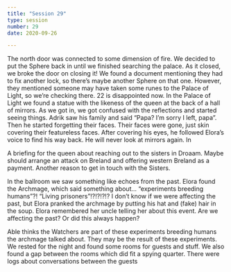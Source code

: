 ```yaml
---
title: "Session 29"
type: session
number: 29
date: 2020-09-26

---
```


The north door was connected to some dimension of fire. We decided to put the Sphere back in until we finished searching the palace. As it closed, we broke the door on closing it! We found a document mentioning they had to fix another lock, so there’s maybe another Sphere on that one. However, they mentioned someone may have taken some runes to the Palace of Light, so we’re checking there. 22 is disappointed now.
In the Palace of Light we found a statue with the likeness of the queen at the back of a hall of mirrors. As we got in, we got confused with the reflections and started seeing things. Adrik saw his family and said “Papa? I’m sorry I left, papa”. Then he started forgetting their faces. Their faces were gone, just skin covering their featureless faces. After covering his eyes, he followed Elora’s voice to find his way back. He will never look at mirrors again.
In

A briefing for the queen about reaching out to the sisters in Droaam. Maybe should arrange an attack on Breland and offering western Breland as a payment. Another reason to get in touch with the Sisters.


In the ballroom we saw something like echoes from the past. Elora found the Archmage, which said something about... “experiments breeding humans”?! “Living prisoners”!?!?!?!?
I don’t know if we were affecting the past, but Elora pranked the archmage by putting his hat and (fake) hair in the soup. Elora remembered her uncle telling her about this event. Are we affecting the past? Or did this always happen?

Able thinks the Watchers are part of these experiments breeding humans the archmage talked about. They may be the result of these experiments.
We rested for the night and found some rooms for guests and stuff. We also found a gap between the rooms which did fit a spying quarter. There were logs about conversations between the guests